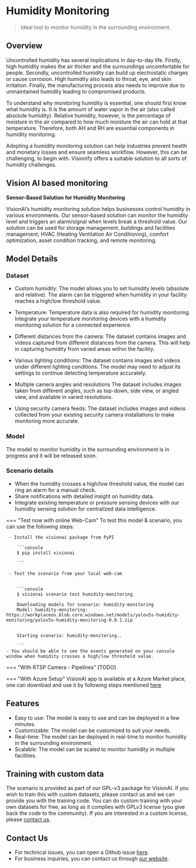 
# **Humidity Monitoring**

> Ideal tool to monitor humidity in the surrounding environment.

## Overview

Uncontrolled humidity has several implications in day-to-day life. Firstly, high humidity makes the air thicker and the surroundings uncomfortable for people. Secondly, uncontrolled humidity can build up electrostatic charges or cause corrosion. High humidity also leads to throat, eye, and skin irritation. Finally, the manufacturing process also needs to improve due to unmaintained humidity leading to compromised products. 

To understand why monitoring humidity is essential, one should first know what humidity is. It is the amount of water vapor in the air (also called absolute humidity). Relative humidity, however, is the percentage of moisture in the air compared to how much moisture the air can hold at that temperature. Therefore, both AH and RH are essential components in humidity monitoring.

Adopting a humidity monitoring solution can help industries prevent health and monetary losses and ensure seamless workflow. However, this can be challenging, to begin with. Visionify offers a suitable solution to all sorts of humidity challenges.


## Vision AI based monitoring

**Sensor-Based Solution for Humidity Monitoring**

VisionAI’s humidity monitoring solution helps businesses control humidity in various environments. Our sensor-based solution can monitor the humidity level and triggers an alarm/signal when levels break a threshold value. Our solution can be used for storage management, buildings and facilities management, HVAC (Heating Ventilation Air Conditioning), comfort optimization, asset condition tracking, and remote monitoring.

## Model Details

### Dataset

- Custom humidity: The model allows you to set humidity levels (absolute and relative). The alarm can be triggered when humidity in your facility reaches a high/low threshold value.

- Temperature: Temperature data is also required for humidity monitoring. Integrate your temperature monitoring devices with a humidity monitoring solution for a connected experience.

- Different distances from the camera: The dataset contains images and videos captured from different distances from the camera. This will help in capturing humidity from varied areas within the facility.

- Various lighting conditions: The dataset contains images and videos under different lighting conditions. The model may need to adjust its settings to continue detecting temperature accurately.

- Multiple camera angles and resolutions The dataset includes images taken from different angles, such as top-down, side view, or angled view, and available in varied resolutions.

- Using security camera feeds: The dataset includes images and videos collected from your existing security camera installations to make monitoring more accurate.

### Model

The model to monitor humidity in the surrounding environment is in progress and it will be released soon.

### Scenario details

- When the humidity crosses a high/low threshold value, the model can ring an alarm for a manual check.
- Share notifications with detailed insight on humidity data.
- Integrate existing temperature or pressure sensing devices with our humidity sensing solution for centralized data intelligence.

=== "Test now with online Web-Cam"
     To test this model & scenario, you can use the following steps:

     - Install the visionai package from PyPI
     
        ```console
        $ pip install visionai
        
        ```
     
     - Test the scenario from your local web-cam
     

        ```console
        $ visionai scenario test humidity-monitoring

        Downloading models for scenario: humidity-monitoring
        Model: humidity-monitoring: https://workplaceos.blob.core.windows.net/models/yolov5s-humidity-monitoring/yolov5s-humidity-monitoring-0.0.1.zip
        

        Starting scenario: humidity-monitoring..

        ```
    - You should be able to see the events generated on your console window when humidity crosses a high/low threshold value.

=== "With RTSP Camera - Pipelines"
     [TODO]
 
=== "With Azure Setup"
     VisionAI app is available at a Azure Market place, one can download and use it by following steps mentioned [here](../overview/azure-managed-app.md)



## Features

- Easy to use: The model is easy to use and can be deployed in a few minutes.
- Customizable: The model can be customized to suit your needs.
- Real-time: The model can be deployed in real-time to monitor humidity in the surrounding environment.
- Scalable: The model can be scaled to monitor humidity in multiple facilities.



## Training with custom data

The scenario is provided as part of our GPL-v3 package for VisionAI. If you wish to train this with custom datasets, please contact us and we can provide you with the training code. You can do custom training with your own datasets for free, as long as it complies with GPLv3 license (you give back the code to the community). If you are interested in a custom license, please [contact us](../company/contact.md).


## Contact Us

- For technical issues, you can open a Github issue [here](https://github.com/visionify/visionai).
- For business inquiries, you can contact us through [our website](https://visionify.ai/contact).







